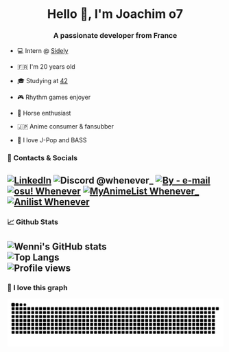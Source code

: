 <h1 align="center">Hello 👋, I'm Joachim o7</h1>
<h3 align="center">A passionate developer from France</h3>

<!-- <h2 align="center"> I'm actively looking for new opportunities! Contact me by email at <a href="mailto:lisieshy@catgirl.fr">lisieshy@catgirl.fr</a> if you want to talk!</h2> -->

- 💻 Intern @ [Sidely](https://www.go-sidely.com/)

- 🇫🇷 I'm 20 years old
- 🎓 Studying at [42](https://42.fr)
- 🎮 Rhythm games enjoyer
- 🐴 Horse enthusiast
- 🇯🇵 Anime consumer & fansubber
- 🎵 I love J-Pop and BASS

### 🔗 Contacts & Socials 

[![LinkedIn](https://img.shields.io/badge/LinkedIn-0077B5?style=for-the-badge&logo=linkedin&logoColor=white)](https://www.linkedin.com/in/joachimpadovani-)
![Discord @whenever_](https://img.shields.io/badge/Discord%20@whenever__-5865F2?style=for-the-badge&logo=discord&logoColor=white)
[![By - e-mail](https://img.shields.io/static/v1?label=By&message=e-mail&color=ff69b4&style=for-the-badge)](mailto:joachim.padovani@gmail.com)
<br>
[![osu! Whenever](https://img.shields.io/badge/osu-f668a7?style=for-the-badge&logo=osu&logoColor=white)](https://osu.ppy.sh/users/10380569)
[![MyAnimeList Whenever_](https://img.shields.io/badge/Myanimelist-2E51A2?style=for-the-badge&logo=myanimelist&logoColor=white)](https://myanimelist.net/profile/Whenever_)
[![Anilist Whenever](https://img.shields.io/badge/AniList-02A9FF?style=for-the-badge&logo=AniList&logoColor=white)](https://anilist.co/user/Whenever)
---

### 📈 Github Stats

![Wenni's GitHub stats](https://github-readme-stats.vercel.app/api?username=WenniDev&bg_color=30,e96443,904e95&title_color=fff&text_color=fff&include_all_commits=true&icon_color=fff&count_private=true&show_icons=true)
<br/>
![Top Langs](https://github-readme-stats.vercel.app/api/top-langs/?username=WenniDev&bg_color=30,e96443,904e95&title_color=fff&text_color=fff&langs_count=5&layout=compact)
<br/>
![Profile views](https://komarev.com/ghpvc/?username=WenniDev&color=FD428D)
---
<!--
**Lisieshy/Lisieshy** is a ✨ _special_ ✨ repository because its `README.md` (this file) appears on your GitHub profile.

Here are some ideas to get you started:

- 🔭 I’m currently working on ...
- 🌱 I’m currently learning ...
- 👯 I’m looking to collaborate on ...
- 🤔 I’m looking for help with ...
- 💬 Ask me about ...
- 📫 How to reach me: ...
- 😄 Pronouns: ...
- ⚡ Fun fact: ...
-->

### 🐍 I love this graph
<picture>
  <source media="(prefers-color-scheme: dark)" srcset="https://raw.githubusercontent.com/WenniDev/WenniDev/output/github-contribution-grid-snake-dark.svg">
  <source media="(prefers-color-scheme: light)" srcset="https://raw.githubusercontent.com/WenniDev/WenniDev/output/github-contribution-grid-snake.svg">
  <img alt="github contribution grid snake animation" src="https://raw.githubusercontent.com/WenniDev/WenniDev/output/github-contribution-grid-snake.svg">
</picture>

